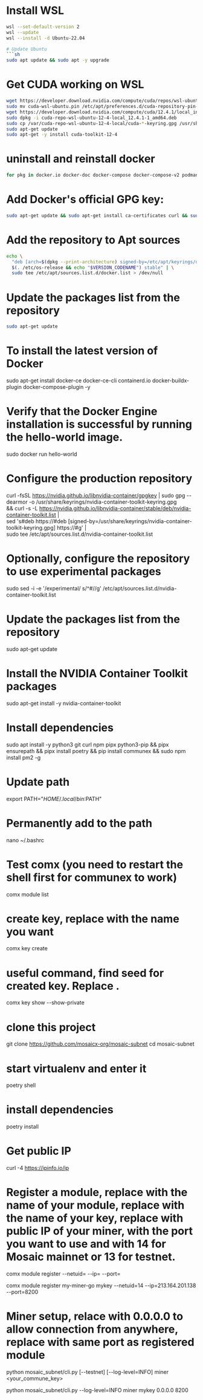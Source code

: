 # Install WSL
```sh
wsl --set-default-version 2
wsl --update
wsl --install -d Ubuntu-22.04 

# Update Ubuntu
```sh
sudo apt update && sudo apt -y upgrade
```

# Get CUDA working on WSL
```sh
wget https://developer.download.nvidia.com/compute/cuda/repos/wsl-ubuntu/x86_64/cuda-wsl-ubuntu.pin
sudo mv cuda-wsl-ubuntu.pin /etc/apt/preferences.d/cuda-repository-pin-600
wget https://developer.download.nvidia.com/compute/cuda/12.4.1/local_installers/cuda-repo-wsl-ubuntu-12-4-local_12.4.1-1_amd64.deb
sudo dpkg -i cuda-repo-wsl-ubuntu-12-4-local_12.4.1-1_amd64.deb
sudo cp /var/cuda-repo-wsl-ubuntu-12-4-local/cuda-*-keyring.gpg /usr/share/keyrings/
sudo apt-get update
sudo apt-get -y install cuda-toolkit-12-4
```

# uninstall and reinstall docker
```sh
for pkg in docker.io docker-doc docker-compose docker-compose-v2 podman-docker containerd runc; do sudo apt-get remove $pkg; done
```

# Add Docker's official GPG key:
```sh
sudo apt-get update && sudo apt-get install ca-certificates curl && sudo install -m 0755 -d /etc/apt/keyrings && sudo curl -fsSL https://download.docker.com/linux/ubuntu/gpg -o /etc/apt/keyrings/docker.asc && sudo chmod a+r /etc/apt/keyrings/docker.asc
```

# Add the repository to Apt sources
```sh
echo \
  "deb [arch=$(dpkg --print-architecture) signed-by=/etc/apt/keyrings/docker.asc] https://download.docker.com/linux/ubuntu \
  $(. /etc/os-release && echo "$VERSION_CODENAME") stable" | \
  sudo tee /etc/apt/sources.list.d/docker.list > /dev/null
```

# Update the packages list from the repository
```sh
sudo apt-get update
```

# To install the latest version of Docker
sudo apt-get install docker-ce docker-ce-cli containerd.io docker-buildx-plugin docker-compose-plugin -y

# Verify that the Docker Engine installation is successful by running the hello-world image.
sudo docker run hello-world

# Configure the production repository
curl -fsSL https://nvidia.github.io/libnvidia-container/gpgkey | sudo gpg --dearmor -o /usr/share/keyrings/nvidia-container-toolkit-keyring.gpg \
  && curl -s -L https://nvidia.github.io/libnvidia-container/stable/deb/nvidia-container-toolkit.list | \
    sed 's#deb https://#deb [signed-by=/usr/share/keyrings/nvidia-container-toolkit-keyring.gpg] https://#g' | \
    sudo tee /etc/apt/sources.list.d/nvidia-container-toolkit.list

# Optionally, configure the repository to use experimental packages
sudo sed -i -e '/experimental/ s/^#//g' /etc/apt/sources.list.d/nvidia-container-toolkit.list

# Update the packages list from the repository
sudo apt-get update

# Install the NVIDIA Container Toolkit packages
sudo apt-get install -y nvidia-container-toolkit

# Install dependencies
sudo apt install -y python3 git curl npm pipx python3-pip && pipx ensurepath && pipx install poetry && pip install communex && sudo npm install pm2 -g

# Update path
export PATH="$HOME/.local/bin:$PATH"

# Permanently add to the path
nano ~/.bashrc 

# Test comx (you need to restart the shell first for communex to work)
comx module list

# create key, replace <key-name> with the name you want
comx key create <key-name>

# useful command, find seed for created key. Replace <key-name>.
comx key show --show-private <key-name>

# clone this project
git clone https://github.com/mosaicx-org/mosaic-subnet
cd mosaic-subnet

# start virtualenv and enter it
poetry shell

# install dependencies
poetry install

# Get public IP
curl -4 https://ipinfo.io/ip

# Register a module, replace <module-name> with the name of your module, replace <key> with the name of your key, replace <ip> with public IP of your miner, <port> with the port you want to use and <netuid> with 14 for Mosaic mainnet or 13 for testnet.
comx module register <module-name> <key> --netuid=<netuid> --ip=<ip> --port=<port>


comx module register my-miner-go mykey --netuid=14 --ip=213.164.201.138 --port=8200

# Miner setup, relace <host> with 0.0.0.0 to allow connection from anywhere, replace <port> with same port as registered module
python mosaic_subnet/cli.py [--testnet] [--log-level=INFO] miner <your_commune_key> <host> <port>


python mosaic_subnet/cli.py --log-level=INFO miner mykey 0.0.0.0 8200



















